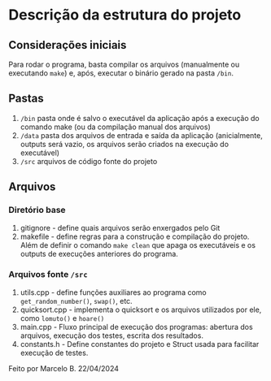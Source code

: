 # Descrição da estrutura do projeto

## Considerações iniciais
Para rodar o programa, basta compilar os arquivos (manualmente ou executando `make`) e, após, executar o binário gerado na pasta `/bin`.

## Pastas
1. `/bin` pasta onde é salvo o executável da aplicação após a execução do comando make (ou da compilação manual dos arquivos)
2. `/data` pasta dos arquivos de entrada e saída da aplicação (anicialmente, outputs será vazio, os arquivos serão criados na execução do executável)
3. `/src` arquivos de código fonte do projeto

## Arquivos

### Diretório base
1. gitignore - define quais arquivos serão enxergados pelo Git
2. makefile - define regras para a construção e compilação do projeto. Além de definir o comando `make clean` que apaga os executáveis e os outputs de execuções anteriores do programa.

### Arquivos fonte `/src`
1. utils.cpp - define funções auxiliares ao programa como `get_random_number()`, `swap()`, etc.
2. quicksort.cpp - implementa o quicksort e os arquivos utilizados por ele, como `lomuto()` e `hoare()`
3. main.cpp - Fluxo principal de execução dos programas: abertura dos arquivos, execução dos testes, escrita dos resultados.
4. constants.h - Define constantes do projeto e Struct usada para facilitar execução de testes.


Feito por Marcelo B.
22/04/2024
